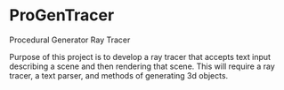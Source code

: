# ProGenTracer
Procedural Generator Ray Tracer

Purpose of this project is to develop a ray tracer that accepts text input describing a scene and then rendering that scene.  This will require a ray tracer, a text parser, and methods of generating 3d objects.  

